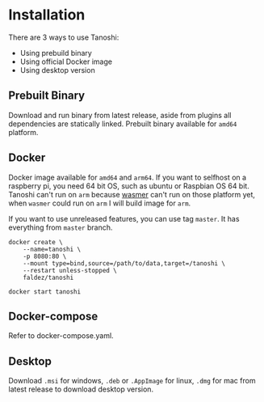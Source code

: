 # Installation

There are 3 ways to use Tanoshi:
- Using prebuild binary
- Using official Docker image
- Using desktop version

## Prebuilt Binary
Download and run binary from latest release, aside from plugins all dependencies are statically linked. Prebuilt binary available for `amd64` platform.

## Docker
Docker image available for `amd64` and `arm64`. If you want to selfhost on a raspberry pi, you need 64 bit OS, such as ubuntu or Raspbian OS 64 bit. Tanoshi can't run on `arm` because [wasmer](https://github.com/wasmerio/wasmer) can't run on those platform yet, when `wasmer` could run on `arm` I will build image for `arm`.

If you want to use unreleased features, you can use tag `master`. It has everything from `master` branch.

```
docker create \
    --name=tanoshi \
    -p 8080:80 \
    --mount type=bind,source=/path/to/data,target=/tanoshi \
    --restart unless-stopped \
    faldez/tanoshi
```

```
docker start tanoshi
```

## Docker-compose

Refer to docker-compose.yaml.

## Desktop
Download `.msi` for windows, `.deb` or `.AppImage` for linux, `.dmg` for mac from latest release to download desktop version.
